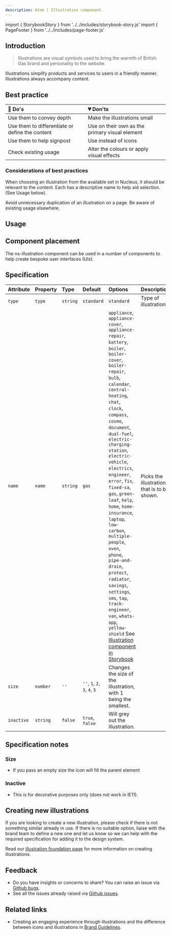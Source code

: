 ```yaml
---
description: Atom | Illustration component.
---
```


import { StorybookStory } from '../../includes/storybook-story.js'
import { PageFooter } from '../../includes/page-footer.js'

## Introduction

> Illustrations are visual symbols used to bring the warmth of British Gas brand and personality to the website.

Illustrations simplify products and services to users in a friendly manner. Illustrations always accompany content.

## Best practice

| 💚 Do's | 💔 Don'ts |
| :--- | :--- |
| Use them to convey depth | Make the illustrations small |
| Use them to differentiate or define the content | Use on their own as the primary visual element |
| Use them to help signpost | Use instead of icons |
| Check existing usage | Alter the colours or apply visual effects |


### Considerations of best practices

When choosing an illustration from the available set in Nucleus, it should be relevant to the content. Each has a descriptive name to help aid selection. (See Usage below).

Avoid unnecessary duplication of an illustration on a page. Be aware of existing usage elsewhere.

## Usage

<StorybookStory story="components-ns-illustration--standard"></StorybookStory>

## Component placement

The ns-illustration component can be used in a number of components to help create bespoke user interfaces (UIs).

## Specification

| Attribute | Property | Type | Default | Options | Description |
| :--- | :--- | :--- | :--- | :--- | :--- |
| `type` | `type` | `string` | `standard` | `standard` | Type of illustration. |
| `name` | `name` | `string` | `gas` | `appliance`, `appliance-cover`, `appliance-repair`, `battery`, `boiler`, `boiler-cover`, `boiler-repair`, `bulb`, `calendar`, `central-heating`, `chat`, `clock`, `compass`, `cosmo`, `document`, `dual-fuel`, `electric-charging-station`, `electric-vehicle`, `electrics`, `engineer`, `error`, `fix`, `fixed-sa`, `gas`, `green-leaf`, `help`, `home`, `home-insurance`, `laptop`, `low-carbon`, `multiple-people`, `oven`, `phone`, `pipe-and-drain`, `protect`, `radiator`, `savings`, `settings`, `sms`, `tap`, `track-engineer`, `van`, `whats-app`, `yellow-shield` See [Illustration component in Storybook](https://main--63ea3fa8c3721b415537bccc.chromatic.com/?path=/story/components-ns-illustration--all) | Picks the illustration that is to be shown. |
| `size` | `number` | `''` | `''`, `1`, `2`, `3`, `4`, `5` | Changes the size of the illustration, with 1 being the smallest. |
| `inactive` | `string` | `false` | `true`, `false` | Will grey out the illustration. |

## Specification notes

### Size

* If you pass an empty size the icon will fill the parent element

### Inactive

* This is for decorative purposes only (does not work in IE11).

## Creating new illustrations

If you are looking to create a new illustration, please check if there is not something similar already in use. If there is no suitable option, liaise with the brand team to define a new one and let us know so we can help with the required specification for adding it to the design system.

Read our [illustration foundation page](foundations/illustrations.md#creating-new-illustrations) for more information on creating illustrations.

## Feedback

* Do you have insights or concerns to share? You can raise an issue via [Github bugs](https://github.com/ConnectedHomes/nucleus/issues/new?assignees=&labels=Bug&template=a--bug-report.md&title=[bug]%20[ns-illustration]).
* See all the issues already raised via [Github issues](https://github.com/connectedHomes/nucleus/issues?utf8=%E2%9C%93&q=is%3Aopen+is%3Aissue+label%3ABug+[ns-illustration]).

<PageFooter></PageFooter>

## Related links

* Creating an engaging experience through illustrations and the difference between icons and illustrations in [Brand Guidelines](https://centrica.frontify.com/d/6307mViOlfHB/visual-identity#/illustrations/creating-an-engaging-experience-through-illustration).
